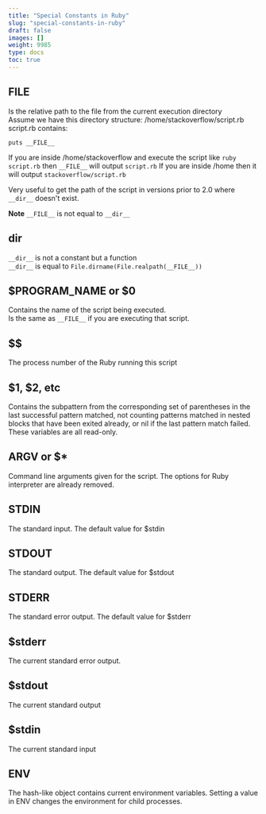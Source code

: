 ```yaml
---
title: "Special Constants in Ruby"
slug: "special-constants-in-ruby"
draft: false
images: []
weight: 9985
type: docs
toc: true
---
```


## __FILE__
Is the relative path to the file from the current execution directory  
Assume we have this directory structure: /home/stackoverflow/script.rb  
script.rb contains:

    puts __FILE__

If you are inside /home/stackoverflow and execute the script like `ruby script.rb` then  `__FILE__` will output `script.rb`
If you are inside /home then it will output `stackoverflow/script.rb`

Very useful to get the path of the script in versions prior to 2.0 where `__dir__` doesn't exist.

**Note**
`__FILE__` is not equal to `__dir__`

## __dir__
`__dir__` is not a constant but a function  
`__dir__` is equal to `File.dirname(File.realpath(__FILE__))`

## $PROGRAM_NAME or $0
Contains the name of the script being executed.  
Is the same as `__FILE__` if you are executing that script.

## $$
The process number of the Ruby running this script

## $1, $2, etc
Contains the subpattern from the corresponding set of parentheses in the last successful pattern matched, not counting patterns matched in nested blocks that have been exited already, or nil if the last pattern match failed. These variables are all read-only.

## ARGV or $*
Command line arguments given for the script. The options for Ruby interpreter are already removed. 

## STDIN
The standard input. The default value for $stdin

## STDOUT
The standard output. The default value for $stdout

## STDERR
The standard error output. The default value for $stderr

## $stderr
The current standard error output.

## $stdout
The current standard output

## $stdin
The current standard input

## ENV
The hash-like object contains current environment variables. Setting a value in ENV changes the environment for child processes.

